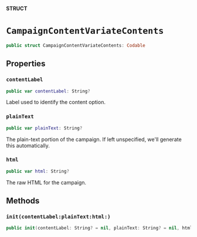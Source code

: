 **STRUCT**

# `CampaignContentVariateContents`

```swift
public struct CampaignContentVariateContents: Codable
```

## Properties
### `contentLabel`

```swift
public var contentLabel: String?
```

Label used to identify the content option.

### `plainText`

```swift
public var plainText: String?
```

The plain-text portion of the campaign. If left unspecified, we&#x27;ll generate this automatically.

### `html`

```swift
public var html: String?
```

The raw HTML for the campaign.

## Methods
### `init(contentLabel:plainText:html:)`

```swift
public init(contentLabel: String? = nil, plainText: String? = nil, html: String? = nil)
```
